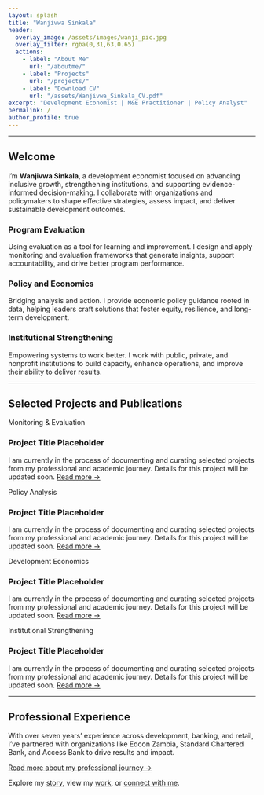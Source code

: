 ```yaml
---
layout: splash
title: "Wanjivwa Sinkala"
header:
  overlay_image: /assets/images/wanji_pic.jpg
  overlay_filter: rgba(0,31,63,0.65)
  actions:
    - label: "About Me"
      url: "/aboutme/"
    - label: "Projects"
      url: "/projects/"
    - label: "Download CV"
      url: "/assets/Wanjivwa_Sinkala_CV.pdf"
excerpt: "Development Economist | M&E Practitioner | Policy Analyst"
permalink: /
author_profile: true
---
```


<hr class="section-divider"/>

<section class="intro-text">
  <h1>Welcome</h1>
  <p>
    I’m <strong>Wanjivwa Sinkala</strong>, a development economist focused on advancing inclusive growth,
    strengthening institutions, and supporting evidence-informed decision-making.
    I collaborate with organizations and policymakers to shape effective strategies, assess impact,
    and deliver sustainable development outcomes.
  </p>
</section>

<section class="features">
  <div class="feature__item">
    <h3>Program Evaluation</h3>
    <p>Using evaluation as a tool for learning and improvement. I design and apply monitoring and evaluation frameworks that generate insights, support accountability, and drive better program performance.</p>
  </div>
  <div class="feature__item">
    <h3>Policy and Economics</h3>
    <p>Bridging analysis and action. I provide economic policy guidance rooted in data, helping leaders craft solutions that foster equity, resilience, and long-term development.</p>
  </div>
  <div class="feature__item">
    <h3>Institutional Strengthening</h3>
    <p>Empowering systems to work better. I work with public, private, and nonprofit institutions to build capacity, enhance operations, and improve their ability to deliver results.</p>
  </div>
</section>

<hr class="section-divider"/>

<section>
  <h2>Selected Projects and Publications</h2>
  <div class="project-list">
    <article class="project-item">
      <div class="project-category">Monitoring & Evaluation</div>
      <h3 class="project-title">Project Title Placeholder</h3>
      <p class="project-desc">
        I am currently in the process of documenting and curating selected projects from my professional and academic journey. Details for this project will be updated soon. 
        <a href="#" class="read-more">Read more →</a>
      </p>
    </article>
    
<div class="project-list">
    <article class="project-item">
      <div class="project-category">Policy Analysis</div>
      <h3 class="project-title">Project Title Placeholder</h3>
      <p class="project-desc">
        I am currently in the process of documenting and curating selected projects from my professional and academic journey. Details for this project will be updated soon. 
        <a href="#" class="read-more">Read more →</a>
      </p>
    </article>

<div class="project-list">
    <article class="project-item">
      <div class="project-category">Development Economics</div>
      <h3 class="project-title">Project Title Placeholder</h3>
      <p class="project-desc">
        I am currently in the process of documenting and curating selected projects from my professional and academic journey. Details for this project will be updated soon. 
        <a href="#" class="read-more">Read more →</a>
      </p>
    </article>

<div class="project-list">
    <article class="project-item">
      <div class="project-category">Institutional Strengthening</div>
      <h3 class="project-title">Project Title Placeholder</h3>
      <p class="project-desc">
        I am currently in the process of documenting and curating selected projects from my professional and academic journey. Details for this project will be updated soon. 
        <a href="#" class="read-more">Read more →</a>
      </p>
    </article>
  </div>
</section>

<hr class="section-divider"/>

<section class="professional-experience">
  <h2>Professional Experience</h2>
  <p>
    With over seven years’ experience across development, banking, and retail, I’ve partnered with organizations like Edcon Zambia, Standard Chartered Bank, and Access Bank to drive results and impact.
  </p>
  <p><a href="/aboutme/">Read more about my professional journey →</a></p>
</section>

<section class="footer-cta">
  Explore my <a href="/aboutme/">story</a>,
  view my <a href="/projects/">work</a>,
  or <a href="/contact/">connect with me</a>.
</section>
